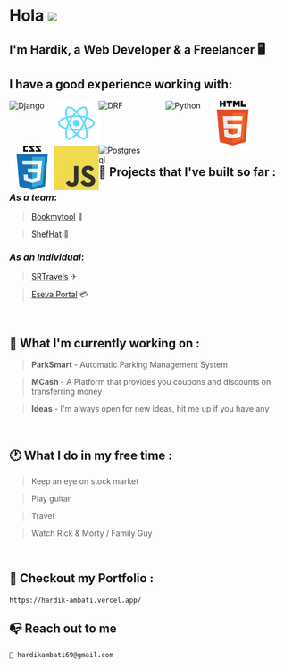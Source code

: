 # Hola <img src="https://raw.githubusercontent.com/MartinHeinz/MartinHeinz/master/wave.gif" width="30px">

## I'm Hardik, a Web Developer & a Freelancer 🖥

## I have a good experience working with:

<img align="left" alt="Django" width="80px" src="https://camo.githubusercontent.com/eaf2f432c8f4fd862743cc19882885f6f13cfd06c53f061d175f473be0f58db0/68747470733a2f2f696d672e69636f6e73382e636f6d2f636f6c6f722f39362f3030303030302f646a616e676f2e706e67" />
<img align="left" alt="React" width="80px" src="https://raw.githubusercontent.com/github/explore/80688e429a7d4ef2fca1e82350fe8e3517d3494d/topics/react/react.png" />
<img align="left" alt="DRF" width="120px" src="https://storage.googleapis.com/cw-p1w5jpim0sdhkccw8gr/media/blog-images/drf-logo2.png" />
<img align="left" alt="Python" width="80px" src="https://camo.githubusercontent.com/e639a32cf962891e5d9eff9ea40a9c39e082647232fc27b41e9c4efb9f307195/68747470733a2f2f696d672e69636f6e73382e636f6d2f636f6c6f722f39362f3030303030302f707974686f6e2e706e67" />
<img align="left" alt="HTML5" width="80px" src="https://raw.githubusercontent.com/github/explore/80688e429a7d4ef2fca1e82350fe8e3517d3494d/topics/html/html.png" />
<img align="left" alt="CSS3" width="80px" src="https://raw.githubusercontent.com/github/explore/80688e429a7d4ef2fca1e82350fe8e3517d3494d/topics/css/css.png" />
<img align="left" alt="JavaScript" width="80px" src="https://raw.githubusercontent.com/github/explore/80688e429a7d4ef2fca1e82350fe8e3517d3494d/topics/javascript/javascript.png" />
<img align="left" alt="Postgresql" width="80px" src="https://camo.githubusercontent.com/aecbd2b3fa3e80ccadadd0228e9b7a95878f16f51aaf59de11ba0953139adb6b/68747470733a2f2f696d672e69636f6e73382e636f6d2f636f6c6f722f39362f3030303030302f706f73746772656573716c2e706e67" />

<br />
<br />
<br />
<br />
<br />

## 🦾 Projects that I've built so far : 
### *As a team*:

>[Bookmytool](https://bookmytool.com/) 🔧	

>[ShefHat](https://www.shefhat.com/lang/en/) 🍜

### *As an Individual*:
> [SRTravels](http://srtravelsbarshi.com/) ✈	

> [Eseva Portal](http://esevaportal.co.in/) 💳

<br />

## 🎯 What I'm currently working on : 
>**ParkSmart** - Automatic Parking Management System

>**MCash** - A Platform that provides you coupons and discounts on transferring money

>**Ideas** - I'm always open for new ideas, hit me up if you have any

<br />

## 🕐 What I do in my free time : 
> Keep an eye on stock market
 
> Play guitar

> Travel

> Watch Rick & Morty / Family Guy

<br />

## 👤 Checkout my Portfolio : 
	https://hardik-ambati.vercel.app/

## 📭 Reach out to me 
	📩 hardikambati69@gmail.com

	
    
	
	

